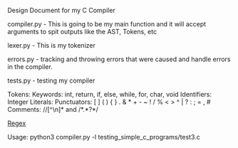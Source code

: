 Design Document for my C Compiler


compiler.py - This is going to be my main function and it will accept arguments to spit outputs like the AST, Tokens, etc

lexer.py - This is my tokenizer

errors.py - tracking and throwing errors that were caused and handle errors in the compiler.

tests.py - testing my compiler


Tokens:
    Keywords: int, return, if, else, while, for, char, void
    Identifiers:
    Integer Literals:
    Punctuators: [ ] ( ) { } . & * + - ~ ! / % < > ^ | ? : ; = , #
    Comments: //[^\n]* and /\*.*?\*/


[Regex](https://regexone.com/)


Usage: python3 compiler.py -l testing_simple_c_programs/test3.c


